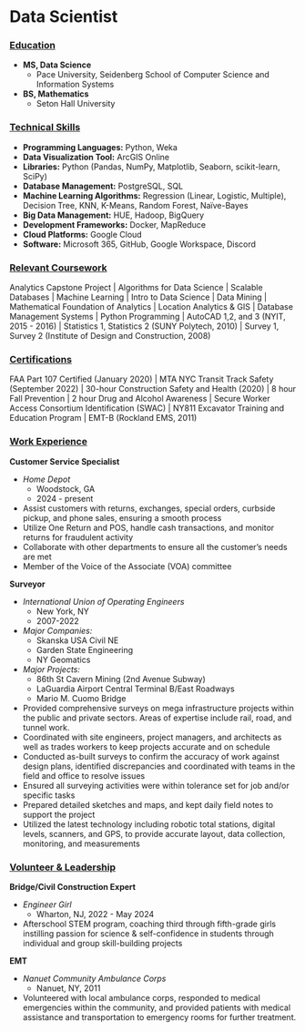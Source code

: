 # Data Scientist

### <ins>Education<ins>
- **MS, Data Science**
  - Pace University, Seidenberg School of Computer Science and Information Systems
- **BS, Mathematics**
  - Seton Hall University
 
### <ins>Technical Skills<ins>
- **Programming Languages:** Python, Weka
- **Data Visualization Tool:** ArcGIS Online 
- **Libraries:** Python (Pandas, NumPy, Matplotlib, Seaborn, scikit-learn, SciPy)
- **Database Management:** PostgreSQL, SQL 
- **Machine Learning Algorithms:** Regression (Linear, Logistic, Multiple), Decision Tree, KNN, K-Means, Random Forest, Naïve-Bayes
- **Big Data Management:** HUE, Hadoop, BigQuery
- **Development Frameworks:** Docker, MapReduce
- **Cloud Platforms:** Google Cloud
- **Software:** Microsoft 365, GitHub, Google Workspace, Discord

### <ins>Relevant Coursework<ins>
Analytics Capstone Project | Algorithms for Data Science | Scalable Databases | Machine Learning | Intro to Data Science | Data Mining | Mathematical Foundation of Analytics | Location Analytics & GIS | Database Management Systems | Python Programming | AutoCAD 1,2, and 3 (NYIT, 2015 - 2016) | Statistics 1, Statistics 2 (SUNY Polytech, 2010) | Survey 1, Survey 2 (Institute of Design and Construction, 2008)

### <ins>Certifications<ins>
FAA Part 107 Certified (January 2020) | MTA NYC Transit Track Safety (September 2022) | 30-hour Construction Safety and Health (2020) | 8 hour Fall Prevention | 2 hour Drug and Alcohol Awareness | Secure Worker Access Consortium Identification (SWAC) | NY811 Excavator Training and Education Program | EMT-B (Rockland EMS, 2011)
    
### <ins>Work Experience<ins>
**Customer Service Specialist**
- *Home Depot*
    - Woodstock, GA
    - 2024 - present
- Assist customers with returns, exchanges, special orders, curbside pickup, and phone sales, ensuring a smooth process
- Utilize One Return and POS, handle cash transactions, and monitor returns for fraudulent activity
- Collaborate with other departments to ensure all the customer’s needs are met
- Member of the Voice of the Associate (VOA) committee

**Surveyor**
  - *International Union of Operating Engineers*
      - New York, NY
      - 2007-2022
  - *Major Companies:*
      - Skanska USA Civil NE
      - Garden State Engineering
      - NY Geomatics
  - *Major Projects:*
      - 86th St Cavern Mining (2nd Avenue Subway)
      - LaGuardia Airport Central Terminal B/East Roadways
      - Mario M. Cuomo Bridge
  -  Provided comprehensive surveys on mega infrastructure projects within the public and private sectors. Areas of expertise include rail, road, and tunnel work.
  -  Coordinated with site engineers, project managers, and architects as well as trades workers to keep projects accurate and on schedule
  -  Conducted as-built surveys to confirm the accuracy of work against design plans, identified discrepancies and coordinated with teams in the field and office to resolve issues
  -  Ensured all surveying activities were within tolerance set for job and/or specific tasks
  -  Prepared detailed sketches and maps, and kept daily field notes to support the project
  -  Utilized the latest technology including robotic total stations, digital levels, scanners, and GPS, to provide accurate layout, data collection, monitoring, and measurements

### <ins>Volunteer & Leadership<ins>
**Bridge/Civil Construction Expert**
-  *Engineer Girl*
    - Wharton, NJ, 2022 - May 2024
- Afterschool STEM program, coaching third through fifth-grade girls instilling passion for science & self-confidence in students through individual and group skill-building projects

**EMT**
- *Nanuet Community Ambulance Corps*
    - Nanuet, NY, 2011
- Volunteered with local ambulance corps, responded to medical emergencies within the community, and provided patients with medical assistance and transportation to emergency rooms for further treatment. 
